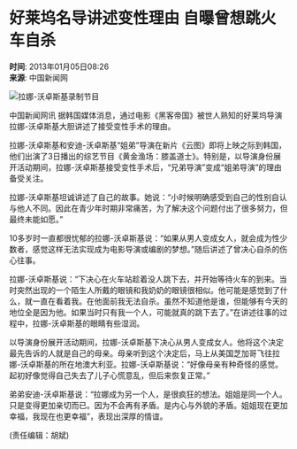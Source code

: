 # 好莱坞名导讲述变性理由 自曝曾想跳火车自杀

**时间**: 2013年01月05日08:26  
**来源**: 中国新闻网  

![拉娜-沃卓斯基录制节目](https://photocdn.sohu.com/20130105/Img362421542.jpg)

中国新闻网讯 据韩国媒体消息，通过电影《黑客帝国》被世人熟知的好莱坞导演拉娜-沃卓斯基大胆讲述了接受变性手术的理由。

拉娜-沃卓斯基和安迪-沃卓斯基“姐弟”导演在新片《云图》即将上映之际到韩国，他们出演了3日播出的综艺节目《黄金渔场：膝盖道士》。特别是，以导演身份展开活动期间，拉娜-沃卓斯基接受变性手术后，“兄弟导演”变成“姐弟导演”的理由备受关注。

拉娜-沃卓斯基坦诚讲述了自己的故事。她说：“小时候明确感受到自己的性别自认与他人不同。因此在青少年时期非常痛苦，为了解决这个问题付出了很多努力，但最终未能如愿。”

10多岁时一直都很忧郁的拉娜-沃卓斯基说：“如果从男人变成女人，就会成为性少数者，感觉这样无法实现成为电影导演或编剧的梦想。”随后讲述了曾决心自杀的伤心往事。

拉娜-沃卓斯基说：“下决心在火车站趁着没人跳下去，并开始等待火车的到来。当时突然出现的一个陌生人所戴的眼镜和我奶奶的眼镜很相似。他可能是感觉到了什么，就一直在看着我。在他面前我无法自杀。虽然不知道他是谁，但能够有今天的地位全是因为他。如果当时只有我一个人，可能就真的跳下去了。”在讲述往事的过程中，拉娜-沃卓斯基的眼睛有些湿润。

以导演身份展开活动期间，拉娜-沃卓斯基下决心从男人变成女人。他将这个决定最先告诉的人就是自己的母亲。母亲听到这个决定后，马上从美国芝加哥飞往拉娜-沃卓斯基的所在地澳大利亚。拉娜-沃卓斯基说：“好像母亲有种奇怪的感觉。起初好像觉得自己失去了儿子心慌意乱，但后来恢复正常。”

弟弟安迪-沃卓斯基说：“拉娜成为另一个人，是很疯狂的想法。姐姐是同一个人。只是变得更加亲切而已。因为不会再有矛盾。是内心与外貌的矛盾。姐姐现在更加幸福，我现在也更幸福”，表现出深厚的情谊。  

(责任编辑：胡斌)